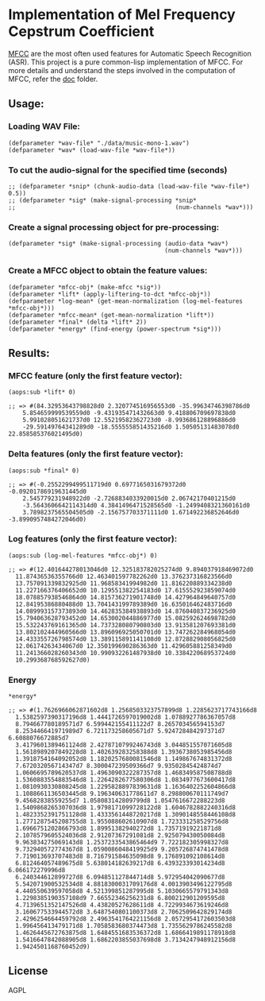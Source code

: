 # Implementation of Mel Frequency Cepstrum Coefficient

[MFCC](https://www.wikiwand.com/en/Mel-frequency_cepstrum)  are the most often used features for Automatic Speech Recognition (ASR). This project is a pure common-lisp implementation of MFCC. For more details and understand the steps involved in the computation of MFCC, refer the [doc](./doc/) folder.


## Usage:

### Loading WAV File:
```
(defparameter *wav-file* "./data/music-mono-1.wav")
(defparameter *wav* (load-wav-file *wav-file*))
```

### To cut the audio-signal for the specified time (seconds)
```
;; (defparameter *snip* (chunk-audio-data (load-wav-file *wav-file*) 0.5))
;; (defparameter *sig* (make-signal-processing *snip*
;;                                             (num-channels *wav*)))

```

### Create a signal processing object for pre-processing:
```
(defparameter *sig* (make-signal-processing (audio-data *wav*)
                                            (num-channels *wav*)))
```

### Create a MFCC object to obtain the feature values: 
```
(defparameter *mfcc-obj* (make-mfcc *sig*))
(defparameter *lift* (apply-liftering-to-dct *mfcc-obj*))
(defparameter *log-mean* (get-mean-normalization (log-mel-features *mfcc-obj*)))
(defparameter *mfcc-mean* (get-mean-normalization *lift*))
(defparameter *final* (delta *lift* 2))
(defparameter *energy* (find-energy (power-spectrum *sig*)))
```

## Results:
### MFCC feature (only the first feature vector):
```
(aops:sub *lift* 0)

;; => #(84.32953643798828d0 2.320774516956553d0 -35.99634746398786d0 
    5.854659999539559d0 -9.431935471432663d0 9.418806709697838d0 
    5.991028051621737d0 12.55219582362723d0 -8.993686128896886d0 
    -29.59149764341289d0 -18.555555851435216d0 1.50505131483078d0 22.858585376021495d0)
```

### Delta features (only the first feature vector): 
```
(aops:sub *final* 0)

;; => #(-0.2552299499511719d0 0.6977165031679372d0 -0.09201786919631445d0 
    2.545779231948922d0 -2.7268834033920015d0 2.06742170401215d0 
    -3.5643606642114314d0 4.3841496471528565d0 -1.2499408321360161d0 
    3.7898237565504505d0 -2.156757703371111d0 1.671492236852646d0 -3.8990957484272046d0)
```

### Log features (only the first feature vector): 
```
(aops:sub (log-mel-features *mfcc-obj*) 0)

;; => #(12.401644278013046d0 12.325183782025274d0 9.894037918469072d0
  11.87436536355766d0 12.463401597782262d0 13.376237316823566d0
  13.757091339832925d0 11.96858341994982d0 11.816220889334238d0
  11.227166376406652d0 10.129551382254183d0 17.615552923859074d0
  18.078857938546864d0 14.815736271901748d0 14.427964849640757d0
  12.84195386880488d0 13.704143199789389d0 16.635016462483716d0
  14.089993157373893d0 14.462835384938893d0 14.876040837236925d0
  15.794063628793452d0 14.653002044886977d0 15.082592624698782d0
  15.532243769161365d0 14.737328080790803d0 13.913581207693381d0
  13.802102444960566d0 13.896096925050701d0 13.747262284968054d0
  14.433355726798574d0 13.389115891141108d0 12.872882908056825d0
  12.06174263434067d0 12.350199690286363d0 11.429605881258349d0
  11.241366028260343d0 10.990932261487938d0 10.338422068953724d0
  10.299368768592627d0)

```

### Energy
```
*energy*

;; => #(1.7626966062871602d8 1.2568503323757899d8 1.2285623717743166d8
  1.5382597390317196d8 1.4441726597019002d8 1.0788927786367057d8
  8.794667780189571d7 6.599442155411122d7 8.265703456594153d7
  8.253446641971989d7 6.721173258605671d7 5.924728484297371d7 6.6088076672885d7
  3.4179601389461124d8 2.4278710799246743d8 3.044851557071605d8
  1.5618989207849228d8 1.402639283258388d8 1.3936738053985456d8
  1.3918754164092052d8 1.1820257680081546d8 1.149867674831372d8
  7.672032056714347d7 8.300047239509366d7 9.93502845424874d7
  1.0606695789620537d8 1.4963090322287357d8 1.468349587508788d8
  1.5360883554883546d8 1.2264282677580306d8 1.0834977673600417d8
  1.0810930330808245d8 1.2295828897839631d8 1.1636402252604866d8
  1.1088661136503445d8 9.196340631778611d7 8.298800670111749d7
  9.45682838559255d7 1.058083142809799d8 1.0547616672288223d8
  1.5409868265307036d8 1.9798171099728122d8 1.6046782882240316d8
  1.4823352391751128d8 1.4333561448720217d8 1.3090148558446108d8
  1.2771287545208755d8 1.955088602610907d8 1.723331258529756d8
  1.6966751202866793d8 1.89951382940272d8 1.73571919221871d8
  2.1078579605524036d8 2.91207367291081d8 2.925079430050084d8
  9.963834275069143d8 1.2537233543865464d9 7.722182305998327d8
  9.732940572774367d8 1.0590086048419925d9 9.205726874741478d8
  7.719013693707483d8 8.716791584635098d8 9.176891092108614d8
  6.812464057489675d8 5.638014182639217d8 6.439323393014234d8 6.066172279996d8
  6.240344612899727d8 6.094851127844714d8 5.972954042090677d8
  5.542071900532534d8 4.8818300031709176d8 4.0013903496122795d8
  4.440550639597058d8 4.521399851287995d8 5.1030665579791343d8
  1.2298385190357108d9 7.66552346256231d8 6.800212901209595d8
  4.7139651352147526d8 4.43820527628611d8 4.7229934673619246d8
  3.160677533944572d8 3.6487540801100373d8 2.7062509642829174d8
  2.4296254664459792d8 2.4963541764221156d8 2.0572954172603503d8
  1.996456413479171d8 1.7058583680374473d8 1.7355629786245582d8
  1.4626445672763875d8 1.6484551683536372d8 1.6866419891178918d8
  1.5416647842088905d8 1.6862203855037698d8 3.7134247948912156d8
  1.9424501168760452d9) 
```

## License

AGPL

